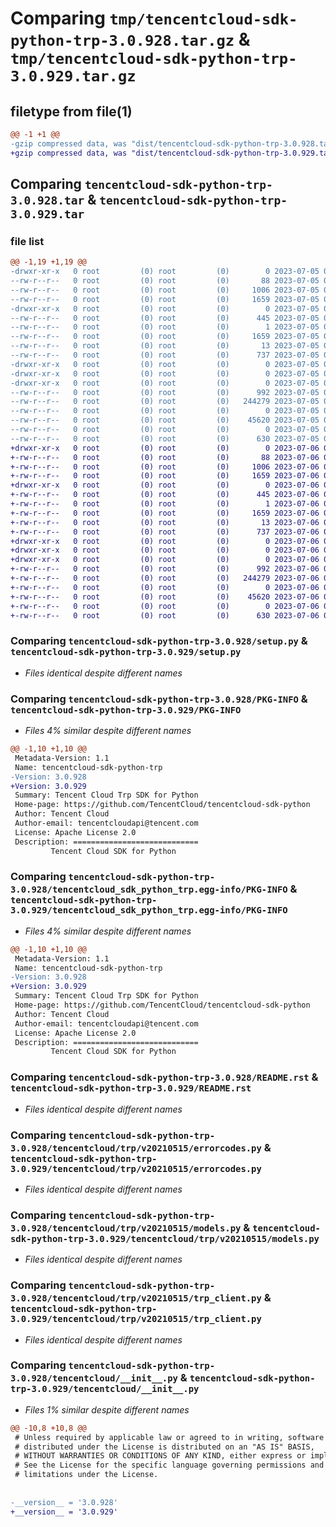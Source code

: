 # Comparing `tmp/tencentcloud-sdk-python-trp-3.0.928.tar.gz` & `tmp/tencentcloud-sdk-python-trp-3.0.929.tar.gz`

## filetype from file(1)

```diff
@@ -1 +1 @@
-gzip compressed data, was "dist/tencentcloud-sdk-python-trp-3.0.928.tar", last modified: Wed Jul  5 00:36:33 2023, max compression
+gzip compressed data, was "dist/tencentcloud-sdk-python-trp-3.0.929.tar", last modified: Thu Jul  6 00:37:22 2023, max compression
```

## Comparing `tencentcloud-sdk-python-trp-3.0.928.tar` & `tencentcloud-sdk-python-trp-3.0.929.tar`

### file list

```diff
@@ -1,19 +1,19 @@
-drwxr-xr-x   0 root         (0) root         (0)        0 2023-07-05 00:36:33.000000 tencentcloud-sdk-python-trp-3.0.928/
--rw-r--r--   0 root         (0) root         (0)       88 2023-07-05 00:36:33.000000 tencentcloud-sdk-python-trp-3.0.928/setup.cfg
--rw-r--r--   0 root         (0) root         (0)     1006 2023-07-05 00:36:33.000000 tencentcloud-sdk-python-trp-3.0.928/setup.py
--rw-r--r--   0 root         (0) root         (0)     1659 2023-07-05 00:36:33.000000 tencentcloud-sdk-python-trp-3.0.928/PKG-INFO
-drwxr-xr-x   0 root         (0) root         (0)        0 2023-07-05 00:36:33.000000 tencentcloud-sdk-python-trp-3.0.928/tencentcloud_sdk_python_trp.egg-info/
--rw-r--r--   0 root         (0) root         (0)      445 2023-07-05 00:36:33.000000 tencentcloud-sdk-python-trp-3.0.928/tencentcloud_sdk_python_trp.egg-info/SOURCES.txt
--rw-r--r--   0 root         (0) root         (0)        1 2023-07-05 00:36:33.000000 tencentcloud-sdk-python-trp-3.0.928/tencentcloud_sdk_python_trp.egg-info/dependency_links.txt
--rw-r--r--   0 root         (0) root         (0)     1659 2023-07-05 00:36:33.000000 tencentcloud-sdk-python-trp-3.0.928/tencentcloud_sdk_python_trp.egg-info/PKG-INFO
--rw-r--r--   0 root         (0) root         (0)       13 2023-07-05 00:36:33.000000 tencentcloud-sdk-python-trp-3.0.928/tencentcloud_sdk_python_trp.egg-info/top_level.txt
--rw-r--r--   0 root         (0) root         (0)      737 2023-07-05 00:36:33.000000 tencentcloud-sdk-python-trp-3.0.928/README.rst
-drwxr-xr-x   0 root         (0) root         (0)        0 2023-07-05 00:36:33.000000 tencentcloud-sdk-python-trp-3.0.928/tencentcloud/
-drwxr-xr-x   0 root         (0) root         (0)        0 2023-07-05 00:36:33.000000 tencentcloud-sdk-python-trp-3.0.928/tencentcloud/trp/
-drwxr-xr-x   0 root         (0) root         (0)        0 2023-07-05 00:36:33.000000 tencentcloud-sdk-python-trp-3.0.928/tencentcloud/trp/v20210515/
--rw-r--r--   0 root         (0) root         (0)      992 2023-07-05 00:36:33.000000 tencentcloud-sdk-python-trp-3.0.928/tencentcloud/trp/v20210515/errorcodes.py
--rw-r--r--   0 root         (0) root         (0)   244279 2023-07-05 00:36:33.000000 tencentcloud-sdk-python-trp-3.0.928/tencentcloud/trp/v20210515/models.py
--rw-r--r--   0 root         (0) root         (0)        0 2023-07-05 00:36:33.000000 tencentcloud-sdk-python-trp-3.0.928/tencentcloud/trp/v20210515/__init__.py
--rw-r--r--   0 root         (0) root         (0)    45620 2023-07-05 00:36:33.000000 tencentcloud-sdk-python-trp-3.0.928/tencentcloud/trp/v20210515/trp_client.py
--rw-r--r--   0 root         (0) root         (0)        0 2023-07-05 00:36:33.000000 tencentcloud-sdk-python-trp-3.0.928/tencentcloud/trp/__init__.py
--rw-r--r--   0 root         (0) root         (0)      630 2023-07-05 00:36:33.000000 tencentcloud-sdk-python-trp-3.0.928/tencentcloud/__init__.py
+drwxr-xr-x   0 root         (0) root         (0)        0 2023-07-06 00:37:22.000000 tencentcloud-sdk-python-trp-3.0.929/
+-rw-r--r--   0 root         (0) root         (0)       88 2023-07-06 00:37:22.000000 tencentcloud-sdk-python-trp-3.0.929/setup.cfg
+-rw-r--r--   0 root         (0) root         (0)     1006 2023-07-06 00:37:22.000000 tencentcloud-sdk-python-trp-3.0.929/setup.py
+-rw-r--r--   0 root         (0) root         (0)     1659 2023-07-06 00:37:22.000000 tencentcloud-sdk-python-trp-3.0.929/PKG-INFO
+drwxr-xr-x   0 root         (0) root         (0)        0 2023-07-06 00:37:22.000000 tencentcloud-sdk-python-trp-3.0.929/tencentcloud_sdk_python_trp.egg-info/
+-rw-r--r--   0 root         (0) root         (0)      445 2023-07-06 00:37:22.000000 tencentcloud-sdk-python-trp-3.0.929/tencentcloud_sdk_python_trp.egg-info/SOURCES.txt
+-rw-r--r--   0 root         (0) root         (0)        1 2023-07-06 00:37:22.000000 tencentcloud-sdk-python-trp-3.0.929/tencentcloud_sdk_python_trp.egg-info/dependency_links.txt
+-rw-r--r--   0 root         (0) root         (0)     1659 2023-07-06 00:37:22.000000 tencentcloud-sdk-python-trp-3.0.929/tencentcloud_sdk_python_trp.egg-info/PKG-INFO
+-rw-r--r--   0 root         (0) root         (0)       13 2023-07-06 00:37:22.000000 tencentcloud-sdk-python-trp-3.0.929/tencentcloud_sdk_python_trp.egg-info/top_level.txt
+-rw-r--r--   0 root         (0) root         (0)      737 2023-07-06 00:37:22.000000 tencentcloud-sdk-python-trp-3.0.929/README.rst
+drwxr-xr-x   0 root         (0) root         (0)        0 2023-07-06 00:37:22.000000 tencentcloud-sdk-python-trp-3.0.929/tencentcloud/
+drwxr-xr-x   0 root         (0) root         (0)        0 2023-07-06 00:37:22.000000 tencentcloud-sdk-python-trp-3.0.929/tencentcloud/trp/
+drwxr-xr-x   0 root         (0) root         (0)        0 2023-07-06 00:37:22.000000 tencentcloud-sdk-python-trp-3.0.929/tencentcloud/trp/v20210515/
+-rw-r--r--   0 root         (0) root         (0)      992 2023-07-06 00:37:22.000000 tencentcloud-sdk-python-trp-3.0.929/tencentcloud/trp/v20210515/errorcodes.py
+-rw-r--r--   0 root         (0) root         (0)   244279 2023-07-06 00:37:22.000000 tencentcloud-sdk-python-trp-3.0.929/tencentcloud/trp/v20210515/models.py
+-rw-r--r--   0 root         (0) root         (0)        0 2023-07-06 00:37:22.000000 tencentcloud-sdk-python-trp-3.0.929/tencentcloud/trp/v20210515/__init__.py
+-rw-r--r--   0 root         (0) root         (0)    45620 2023-07-06 00:37:22.000000 tencentcloud-sdk-python-trp-3.0.929/tencentcloud/trp/v20210515/trp_client.py
+-rw-r--r--   0 root         (0) root         (0)        0 2023-07-06 00:37:22.000000 tencentcloud-sdk-python-trp-3.0.929/tencentcloud/trp/__init__.py
+-rw-r--r--   0 root         (0) root         (0)      630 2023-07-06 00:37:22.000000 tencentcloud-sdk-python-trp-3.0.929/tencentcloud/__init__.py
```

### Comparing `tencentcloud-sdk-python-trp-3.0.928/setup.py` & `tencentcloud-sdk-python-trp-3.0.929/setup.py`

 * *Files identical despite different names*

### Comparing `tencentcloud-sdk-python-trp-3.0.928/PKG-INFO` & `tencentcloud-sdk-python-trp-3.0.929/PKG-INFO`

 * *Files 4% similar despite different names*

```diff
@@ -1,10 +1,10 @@
 Metadata-Version: 1.1
 Name: tencentcloud-sdk-python-trp
-Version: 3.0.928
+Version: 3.0.929
 Summary: Tencent Cloud Trp SDK for Python
 Home-page: https://github.com/TencentCloud/tencentcloud-sdk-python
 Author: Tencent Cloud
 Author-email: tencentcloudapi@tencent.com
 License: Apache License 2.0
 Description: ============================
         Tencent Cloud SDK for Python
```

### Comparing `tencentcloud-sdk-python-trp-3.0.928/tencentcloud_sdk_python_trp.egg-info/PKG-INFO` & `tencentcloud-sdk-python-trp-3.0.929/tencentcloud_sdk_python_trp.egg-info/PKG-INFO`

 * *Files 4% similar despite different names*

```diff
@@ -1,10 +1,10 @@
 Metadata-Version: 1.1
 Name: tencentcloud-sdk-python-trp
-Version: 3.0.928
+Version: 3.0.929
 Summary: Tencent Cloud Trp SDK for Python
 Home-page: https://github.com/TencentCloud/tencentcloud-sdk-python
 Author: Tencent Cloud
 Author-email: tencentcloudapi@tencent.com
 License: Apache License 2.0
 Description: ============================
         Tencent Cloud SDK for Python
```

### Comparing `tencentcloud-sdk-python-trp-3.0.928/README.rst` & `tencentcloud-sdk-python-trp-3.0.929/README.rst`

 * *Files identical despite different names*

### Comparing `tencentcloud-sdk-python-trp-3.0.928/tencentcloud/trp/v20210515/errorcodes.py` & `tencentcloud-sdk-python-trp-3.0.929/tencentcloud/trp/v20210515/errorcodes.py`

 * *Files identical despite different names*

### Comparing `tencentcloud-sdk-python-trp-3.0.928/tencentcloud/trp/v20210515/models.py` & `tencentcloud-sdk-python-trp-3.0.929/tencentcloud/trp/v20210515/models.py`

 * *Files identical despite different names*

### Comparing `tencentcloud-sdk-python-trp-3.0.928/tencentcloud/trp/v20210515/trp_client.py` & `tencentcloud-sdk-python-trp-3.0.929/tencentcloud/trp/v20210515/trp_client.py`

 * *Files identical despite different names*

### Comparing `tencentcloud-sdk-python-trp-3.0.928/tencentcloud/__init__.py` & `tencentcloud-sdk-python-trp-3.0.929/tencentcloud/__init__.py`

 * *Files 1% similar despite different names*

```diff
@@ -10,8 +10,8 @@
 # Unless required by applicable law or agreed to in writing, software
 # distributed under the License is distributed on an "AS IS" BASIS,
 # WITHOUT WARRANTIES OR CONDITIONS OF ANY KIND, either express or implied.
 # See the License for the specific language governing permissions and
 # limitations under the License.
 
 
-__version__ = '3.0.928'
+__version__ = '3.0.929'
```

